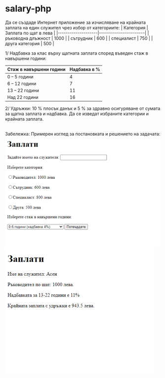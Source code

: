 # salary-php
Да се създаде Интернет приложение за изчисляване на крайната заплата на един служител чрез избор от категориите:
| Категория          | Заплата по щат в лева |
|--------------------|-----------------------|
| ръководна длъжност | 1000                  |
| сътрудник          | 600                   |
| специалист         | 750                   |
| друга категория    | 500                   |

1/ Надбавка за клас върху щатната заплата според въведен стаж в навършени години:

| Стаж в навършени години | Надбавка в % |
|-------------------------|--------------|
| 0 – 5 години            | 4            |
| 6 – 12 години           | 7            |
| 13 – 22 години          | 11           |
| Над 22 години           | 16           |

2/ Удръжки: 10 % плосък данък и 5 % за здравно осигуряване от сумата за щатна заплата и надбавка. Да се изведат избраните категории и крайната заплата.

<br>Забележка: Примерен изглед за постановката и решението на задачата:
<img src="scr1.png">
<img src="scr2.png">
